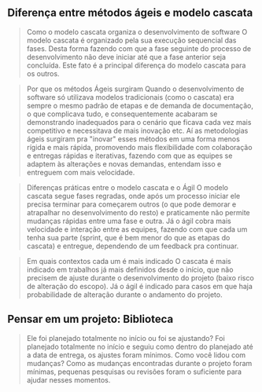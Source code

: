 ## Diferença entre métodos ágeis e modelo cascata
> Como o modelo cascata organiza o desenvolvimento de software
O modelo cascata é organizado pela sua execução sequencial das fases. Desta forma fazendo com que a fase seguinte do processo de desenvolvimento não deve iniciar até que a fase anterior seja concluída. Este fato é a principal diferença do modelo cascata para os outros.


> Por que os métodos Ágeis surgiram
Quando o desenvolvimento de software só utilizava modelos tradicionais (como o cascata) era sempre o mesmo padrão de etapas e de demanda de documentação, o que complicava tudo, e consequentemente acabaram se demonstrando inadequados para o cenário que ficava cada vez mais competitivo e necessitava de mais inovação etc. Aí as metodologias ágeis surgiram pra "inovar" esses métodos em uma forma menos rígida e mais rápida, promovendo mais flexibilidade com colaboração e entregas rápidas e iterativas, fazendo com que as equipes se adaptem às alterações e novas demandas, entendam isso e entreguem com mais velocidade.


> Diferenças práticas entre o modelo cascata e o Ágil
O modelo cascata segue fases regradas, onde após um processo iniciar ele precisa terminar para começarem outros (o que pode demorar e atrapalhar no desenvolvimento do resto) e praticamente não permite mudanças rápidas entre uma fase e outra. Já o ágil cobra mais velocidade e interação entre as equipes, fazendo com que cada um tenha sua parte (sprint, que é bem menor do que as etapas do cascata) e entregue, dependendo de um feedback pra continuar.


> Em quais contextos cada um é mais indicado
O cascata é mais indicado em trabalhos já mais definidos desde o início, que não precisem de ajuste durante o desenvolvimento do projeto (baixo risco de alteração do escopo). Já o ágil é indicado para casos em que haja probabilidade de alteração durante o andamento do projeto.


## Pensar em um projeto: Biblioteca
> Ele foi planejado totalmente no início ou foi se ajustando?
Foi planejado totalmente no início e seguiu como dentro do planejado até a data de entrega, os ajustes foram mínimos.
> Como você lidou com mudanças?
Como as mudanças encontradas durante o projeto foram mínimas, pequenas pesquisas ou revisões foram o suficiente para ajudar nesses momentos.